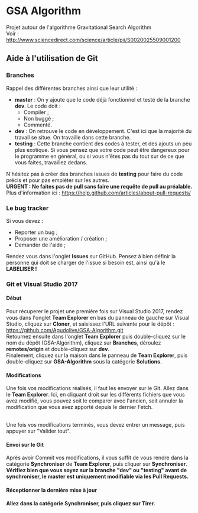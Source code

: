 # GSA Algorithm
Projet autour de l'algorithme Gravitational Search Algorithm<br>
Voir : http://www.sciencedirect.com/science/article/pii/S0020025509001200

## Aide à l'utilisation de Git ##
### Branches ###
Rappel des différentes branches ainsi que leur utilité :
* <b>master</b> : On y ajoute que le code déjà fonctionnel et testé de la branche <b>dev</b>. Le code doit :
  * Compiler ;
  * Non buggé ;
  * Commenté.
* <b>dev</b> : On retrouve le code en développement. C'est ici que la majorité du travail se situe. On travaille dans cette branche.
* <b>testing</b> : Cette branche contient des codes à tester, et des ajouts un peu plus exotique. Si vous pensez que votre code peut être dangereux pour le programme en général, ou si vous n'êtes pas du tout sur de ce que vous faites, travaillez dedans.

N'hésitez pas à créer des branches issues de <b>testing</b> pour faire du code précis et pour pas empiéter sur les autres.<br>
<b>URGENT : Ne faites pas de pull sans faire une requête de pull au préalable.</b> Plus d'information ici : https://help.github.com/articles/about-pull-requests/

### Le bug tracker ###
Si vous devez :
* Reporter un bug ;
* Proposer une amélioration / création ;
* Demander de l'aide ;

Rendez vous dans l'onglet <b>Issues</b> sur GitHub. Pensez à bien définir la personne qui doit se charger de l'issue si besoin est, ainsi qu'à le <b>LABELISER !</b> 

### Git et Visual Studio 2017 ###
#### Début ####
Pour récuperer le projet une première fois sur Visual Studio 2017, rendez vous dans l'onglet <b>Team Explorer</b> en bas du panneau de gauche sur Visual Studio, cliquez sur <b>Cloner</b>, et saisissez l'URL suivante pour le dépôt : https://github.com/Agudolive/GSA-Algorithm.git <br>
Retournez ensuite dans l'onglet <b>Team Explorer</b> puis double-cliquez sur le nom du dépôt (GSA-Algorithm), cliquez sur <b>Branches</b>, déroulez <b>remotes/origin</b> et double-cliquez sur <b>dev</b>.<br>
Finalement, cliquez sur la maison dans le panneau de <b>Team Explorer</b>, puis double-cliquez sur <b>GSA-Algorithm</b> sous la catégorie <b>Solutions</b>.

#### Modifications ####
Une fois vos modifications réalisés, il faut les envoyer sur le Git. Allez dans le <b>Team Explorer</b>. Ici, en cliquant droit sur les différents fichiers que vous avez modifié, vous pouvez soit le comparer avec l'ancien, soit annuler la modification que vous avez apporté depuis le dernier Fetch.<br><br>

Une fois vos modifications terminés, vous devez entrer un message, puis appuyer sur "Valider tout".

#### Envoi sur le Git ####
Après avoir Commit vos modifications, il vous suffit de vous rendre dans la catégorie <b>Synchroniser</b> de <b>Team Explorer</b>, puis cliquer sur <b>Synchroniser</b>. <br>
<b>Vérifiez bien que vous soyez sur la branche "dev" ou "testing" avant de synchroniser, le master est uniquement modifiable via les <b>Pull Requests</b>.

#### Réceptionner la dernière mise à jour ####
Allez dans la catégorie <b>Synchroniser</b>, puis cliquez sur <b>Tirer</b>.
